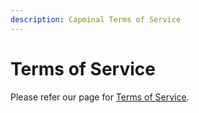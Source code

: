 ```yaml
---
description: Capminal Terms of Service
---
```


# Terms of Service

Please refer our page for [Terms of Service](https://capminal.ai/terms).
